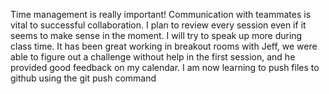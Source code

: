 Time management is really important!
Communication with teammates is vital to successful collaboration.
I plan to review every session even if it seems to make sense in the moment.
I will try to speak up more during class time.
It has been great working in breakout rooms with Jeff, we were able to figure out a challenge without help in the first session, and he provided good feedback on my calendar.
I am now learning to push files to github using the git push command
